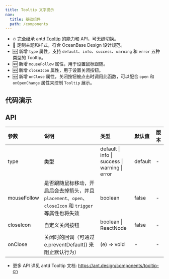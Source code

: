 ```yaml
---
title: Tooltip 文字提示
nav:
  title: 基础组件
  path: /components
---
```


- 🔥 完全继承 antd [Tooltip](https://ant.design/components/tooltip-cn) 的能力和 API，可无缝切换。
- 💄 定制主题和样式，符合 OceanBase Design 设计规范。
- 🆕 新增 `type` 属性，支持 `default`、`info`、`success`、`warning` 和 `error` 五种类型的 Tooltip。
- 🆕 新增 `mouseFollow` 属性，用于设置鼠标跟随。
- 🆕 新增 `closeIcon` 属性，用于设置关闭按钮。
- 🆕 新增 `onClose` 属性，关闭按钮被点击时调用此函数，可以配合 `open` 和 `onOpenChange` 属性来控制 `Tooltip` 展示。

## 代码演示

<!-- prettier-ignore -->
<code src="./demo/basic.tsx" title="基本"></code>
<code src="./demo/over-length.tsx" title="超长内容" description="1、浮层默认的最大宽度为 300px、最大高度为 250px，内容超出时横向折行、纵向滚动。<br/>2、可以通过 `overlayStyle={{ maxWidth: 'xxx' }}` 设置最大宽度，`overlayInnerStyle={{ maxHeight: 'xxx' }}` 设置最大高度。"></code>
<code src="./demo/close-icon.tsx" title="关闭按钮" description="Tooltip 可以通过设置 closeIcon 变为可关闭 Tooltip, 并支持自定义关闭按钮，设置为 true 时将使用默认关闭按钮。可关闭 Tooltip 具有 onClose 事件"></code>
<code src="./demo/type.tsx" title="Tooltip 类型" description="Tooltip 有五种类型：default、info、success、warning 和 error，以满足不同场景的提示需求。"></code>
<code src="./demo/mouse-follow.tsx" title="鼠标跟随" description="设置 `mouseFollow: true` 可开启鼠标跟随，此时会去掉箭头，并且 `placement`、`open` 和 `trigger` 等属性也将失效。"></code>

## API

| 参数 | 说明 | 类型 | 默认值 | 版本 |
| :-- | :-- | :-- | :-- | :-- |
| type | 类型 | default \| info \| success \| warning \| error | default | - |
| mouseFollow | 是否跟随鼠标移动，开启后会去掉箭头，并且 `placement`、`open`、`closeIcon` 和 `trigger` 等属性也将失效 | boolean | false | - |
| closeIcon | 自定义关闭按钮 | boolean \| ReactNode | false | - |
| onClose | 关闭时的回调（可通过 e.preventDefault() 来阻止默认行为） | (e) => void | - | - |

- 更多 API 详见 antd Tooltip 文档: https://ant.design/components/tooltip-cn
